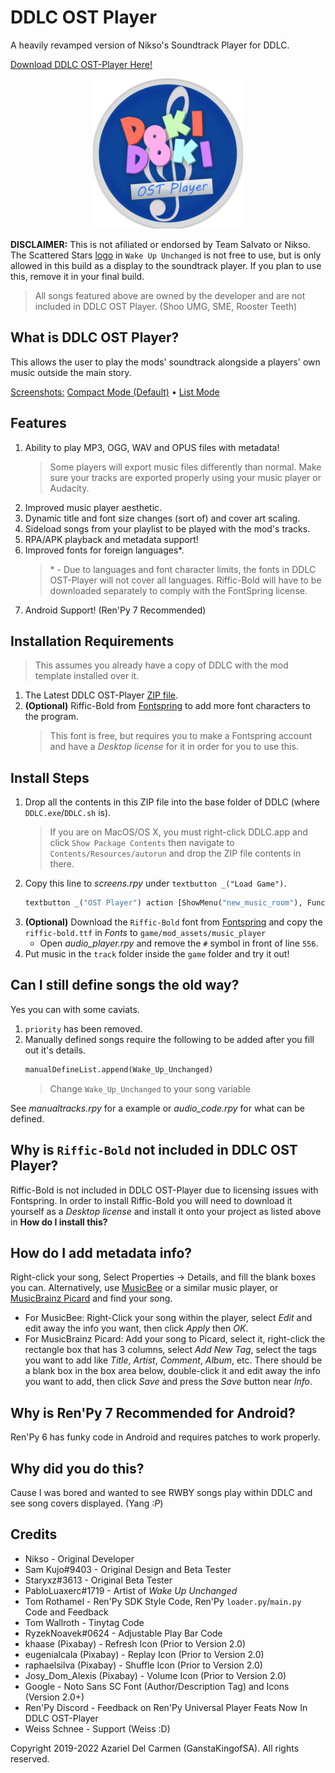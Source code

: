 # DDLC OST Player

A heavily revamped version of Nikso's Soundtrack Player for DDLC.

[Download DDLC OST-Player Here!](https://github.com/GanstaKingofSA/DDLC-OSTPlayer/releases/latest) 

<p align="center">
   <img src=".github/assets/OSTPlayerLogo.png" alt="OST Player Logo" width=240x> 
</p>

**DISCLAIMER:** This is not afiliated or endorsed by Team Salvato or Nikso. The Scattered Stars <u>logo</u> in `Wake Up Unchanged` is not free to use, but is only allowed in this build as a display to the soundtrack player. If you plan to use this, remove it in your final build.

> All songs featured above are owned by the developer and are not included in DDLC OST Player. (Shoo UMG, SME, Rooster Teeth)

## What is DDLC OST Player?
This allows the user to play the mods' soundtrack alongside a players' own music outside the main story.

<u>Screenshots:</u> [Compact Mode (Default)](.github/assets/screenshot0001.png) • [List Mode](.github/assets/screenshot0002.png)

## Features
1. Ability to play MP3, OGG, WAV and OPUS files with metadata!
   > Some players will export music files differently than normal. Make sure your tracks are exported properly using your music player or Audacity.
2. Improved music player aesthetic.
3. Dynamic title and font size changes (sort of) and cover art scaling.
4. Sideload songs from your playlist to be played with the mod's tracks.
5. RPA/APK playback and metadata support!
6. Improved fonts for foreign languages*.
   > \* - Due to languages and font character limits, the fonts in DDLC OST-Player will not cover all languages. Riffic-Bold will have to be downloaded separately to comply with the FontSpring license.
7. Android Support! (Ren'Py 7 Recommended)

## Installation Requirements
> This assumes you already have a copy of DDLC with the mod template installed over it.
1. The Latest DDLC OST-Player [ZIP file](https://github.com/GanstaKingofSA/DDLC-OSTPlayer/releases/latest).
2. **(Optional)** Riffic-Bold from [Fontspring](https://www.fontspring.com/fonts/inky-type/riffic/riffic-bold) to add more font characters to the program.
   > This font is free, but requires you to make a Fontspring account and have a _Desktop license_ for it in order for you to use this.

## Install Steps
1. Drop all the contents in this ZIP file into the base folder of DDLC (where `DDLC.exe`/`DDLC.sh` is).
   > If you are on MacOS/OS X, you must right-click DDLC.app and click `Show Package Contents` then navigate to `Contents/Resources/autorun` and drop the ZIP file contents in there.
2. Copy this line to _screens.rpy_ under `textbutton _("Load Game")`.
   ```py
   textbutton _("OST Player") action [ShowMenu("new_music_room"), Function(ost_start), SensitiveIf(renpy.get_screen("new_music_room") == None)]
   ```
3. **(Optional)** Download the `Riffic-Bold` font from [Fontspring](https://www.fontspring.com/fonts/inky-type/riffic/riffic-bold) and copy the `riffic-bold.ttf` in _Fonts_ to `game/mod_assets/music_player`
   - Open _audio_player.rpy_ and remove the `#` symbol in front of line `556`.
4. Put music in the `track` folder inside the `game` folder and try it out!

## Can I still define songs the old way?
Yes you can with some caviats.
   1. `priority` has been removed.
   2. Manually defined songs require the following to be added after you fill out it's details.
      ```py
      manualDefineList.append(Wake_Up_Unchanged)
      ```
      > Change `Wake_Up_Unchanged` to your song variable

See _manualtracks.rpy_ for a example or _audio_code.rpy_ for what can be defined.

## Why is `Riffic-Bold` not included in DDLC OST Player?
Riffic-Bold is not included in DDLC OST-Player due to licensing issues with Fontspring. In order to install Riffic-Bold you will need to download it yourself as a _Desktop license_ and install it onto your project as listed above in **How do I install this?**

## How do I add metadata info?

Right-click your song, Select Properties -> Details, and fill the blank boxes you can.
Alternatively, use [MusicBee](https://www.getmusicbee.com/) or a similar music player, or [MusicBrainz Picard](https://picard.musicbrainz.org/) and find your song.

- For MusicBee: Right-Click your song within the player, select _Edit_ and edit away the info you want, then click _Apply_ then _OK_.
- For MusicBrainz Picard: Add your song to Picard, select it, right-click the rectangle box that has 3 columns, select _Add New Tag_, select the tags you want to add like _Title_, _Artist_, _Comment_, _Album_, etc. There should be a blank box in the box area below, double-click it and edit away the info you want to add, then click _Save_ and press the _Save_ button near _Info_.

## Why is Ren'Py 7 Recommended for Android?
Ren'Py 6 has funky code in Android and requires patches to work properly.</u>

## Why did you do this?
Cause I was bored and wanted to see RWBY songs play within DDLC and see song covers displayed. (Yang _:P_)

## Credits

- Nikso - Original Developer
- Sam Kujo#9403 - Original Design and Beta Tester
- Staryxz#3613 - Original Beta Tester
- PabloLuaxerc#1719 - Artist of *Wake Up Unchanged*
- Tom Rothamel - Ren'Py SDK Style Code, Ren'Py `loader.py`/`main.py` Code and Feedback
- Tom Wallroth - Tinytag Code
- RyzekNoavek#0624 - Adjustable Play Bar Code
- khaase (Pixabay) - Refresh Icon (Prior to Version 2.0)
- eugenialcala (Pixabay) - Replay Icon (Prior to Version 2.0)
- raphaelsilva (Pixabay) - Shuffle Icon (Prior to Version 2.0)
- Josy_Dom_Alexis (Pixabay) - Volume Icon (Prior to Version 2.0)
- Google - Noto Sans SC Font (Author/Description Tag) and Icons (Version 2.0+)
- Ren'Py Discord - Feedback on Ren'Py Universal Player Feats Now In DDLC OST-Player
- Weiss Schnee - Support (Weiss :D)

Copyright 2019-2022 Azariel Del Carmen (GanstaKingofSA). All rights reserved.